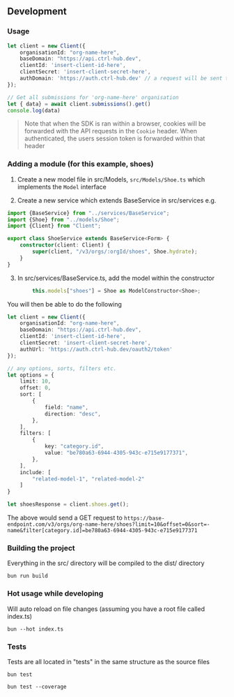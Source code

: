 

## Development

### Usage
```typescript
let client = new Client({
    organisationId: "org-name-here",
    baseDomain: "https://api.ctrl-hub.dev",
    clientId: 'insert-client-id-here',
    clientSecret: 'insert-client-secret-here',
    authDomain: 'https://auth.ctrl-hub.dev' // a request will be sent to https://auth.ctrl-hub.dev/oauth2/token
});

// Get all submissions for 'org-name-here' organisation
let { data} = await client.submissions().get()
console.log(data)
```

> Note that when the SDK is ran within a browser, cookies will be forwarded with the API requests in the `Cookie` header. When authenticated, the users session token is forwarded within that header

### Adding a module (for this example, shoes)
1. Create a new model file in src/Models, `src/Models/Shoe.ts` which implements the `Model` interface

2. Create a new service which extends BaseService in src/services e.g.

```typescript
import {BaseService} from "../services/BaseService";
import {Shoe} from "../models/Shoe";
import {Client} from "Client";

export class ShoeService extends BaseService<Form> {
    constructor(client: Client) {
        super(client, "/v3/orgs/:orgId/shoes", Shoe.hydrate);
    }
}
```

3. In src/services/BaseService.ts, add the model within the constructor 
```typescript
        this.models["shoes"] = Shoe as ModelConstructor<Shoe>;
```

You will then be able to do the following

```typescript
let client = new Client({
    organisationId: "org-name-here",
    baseDomain: "https://api.ctrl-hub.dev",
    clientId: 'insert-client-id-here',
    clientSecret: 'insert-client-secret-here',
    authUrl: 'https://auth.ctrl-hub.dev/oauth2/token'
});

// any options, sorts, filters etc.
let options = {
    limit: 10,
    offset: 0,
    sort: [
        {
            field: "name",
            direction: "desc",
        },
    ],
    filters: [
        {
            key: "category.id",
            value: "be780a63-6944-4305-943c-e715e9177371",
        },
    ],
    include: [
        "related-model-1", "related-model-2"
    ]
} 

let shoesResponse = client.shoes.get();
```

The above would send a GET request to `https://base-endpoint.com/v3/orgs/org-name-here/shoes?limit=10&offset=0&sort=-name&filter[category.id]=be780a63-6944-4305-943c-e715e9177371`



### Building the project
Everything in the src/ directory will be compiled to the dist/ directory

`bun run build`

### Hot usage while developing
Will auto reload on file changes (assuming you have a root file called index.ts)

`bun --hot index.ts` 

### Tests
Tests are all located in "tests" in the same structure as the source files

`bun test`

`bun test --coverage`
